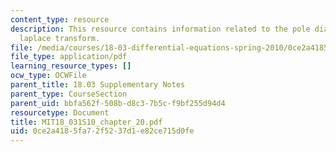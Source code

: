 ```yaml
---
content_type: resource
description: This resource contains information related to the pole diagram and the
  laplace transform.
file: /media/courses/18-03-differential-equations-spring-2010/0ce2a4185fa72f5237d1e82ce715d0fe_MIT18_031S10_chapter_20.pdf
file_type: application/pdf
learning_resource_types: []
ocw_type: OCWFile
parent_title: 18.03 Supplementary Notes
parent_type: CourseSection
parent_uid: bbfa562f-508b-d8c3-7b5c-f9bf255d94d4
resourcetype: Document
title: MIT18_031S10_chapter_20.pdf
uid: 0ce2a418-5fa7-2f52-37d1-e82ce715d0fe
---
```

